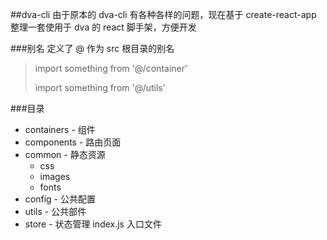 ##dva-cli
由于原本的 dva-cli 有各种各样的问题，现在基于 create-react-app 整理一套使用于 dva 的 react 脚手架，方便开发

###别名
定义了 @ 作为 src 根目录的别名

> import something from '@/container'
>
> import something from '@/utils'

###目录

-  containers - 组件
-  components - 路由页面
-  common - 静态资源
   -  css
   -  images
   -  fonts
-  config - 公共配置
-  utils - 公共部件
-  store - 状态管理 index.js 入口文件
